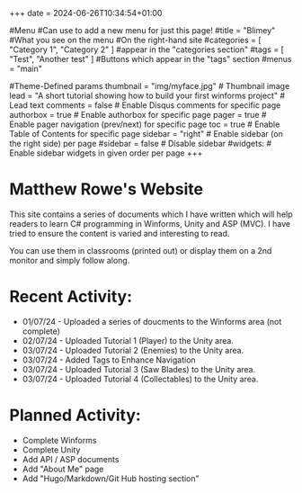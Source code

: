 +++
date = 2024-06-26T10:34:54+01:00


#Menu 
#Can use to add a new menu for just this page!
#title = "Blimey"  #What you see on the menu
#On the right-hand site
#categories = [ "Category 1", "Category 2" ] #appear in the "categories section"
#tags = [ "Test", "Another test" ]  #Buttons which appear in the "tags" section
#menus = "main"

#Theme-Defined params
thumbnail = "img/myface.jpg" # Thumbnail image
lead = "A short tutorial showing how to build your first winforms project" # Lead text
comments = false # Enable Disqus comments for specific page
authorbox = true # Enable authorbox for specific page
pager = true # Enable pager navigation (prev/next) for specific page
toc = true # Enable Table of Contents for specific page
sidebar = "right" # Enable sidebar (on the right side) per page
#sidebar = false # Disable sidebar 
#widgets: # Enable sidebar widgets in given order per page
+++

<!-- ![alt text](img/avatar.png) -->
# Matthew Rowe's Website

This site contains a series of documents which I have written which will help readers to learn C# programming in Winforms, Unity and ASP (MVC). I have tried to ensure the content is varied and interesting to read.  

You can use them in classrooms (printed out) or display them on a 2nd monitor and simply follow along.

 

# Recent Activity:

* 01/07/24 - Uploaded a series of doucments to the Winforms area (not complete)
* 02/07/24 - Uploaded Tutorial 1 (Player) to the Unity area.  
* 03/07/24 - Uploaded Tutorial 2 (Enemies) to the Unity area. 
* 03/07/24 - Added Tags to Enhance Navigation 
* 03/07/24 - Uploaded Tutorial 3 (Saw Blades) to the Unity area. 
* 03/07/24 - Uploaded Tutorial 4 (Collectables) to the Unity area. 

# Planned Activity:

* Complete Winforms
* Complete Unity
* Add API / ASP documents
* Add "About Me" page
* Add "Hugo/Markdown/Git Hub hosting section"